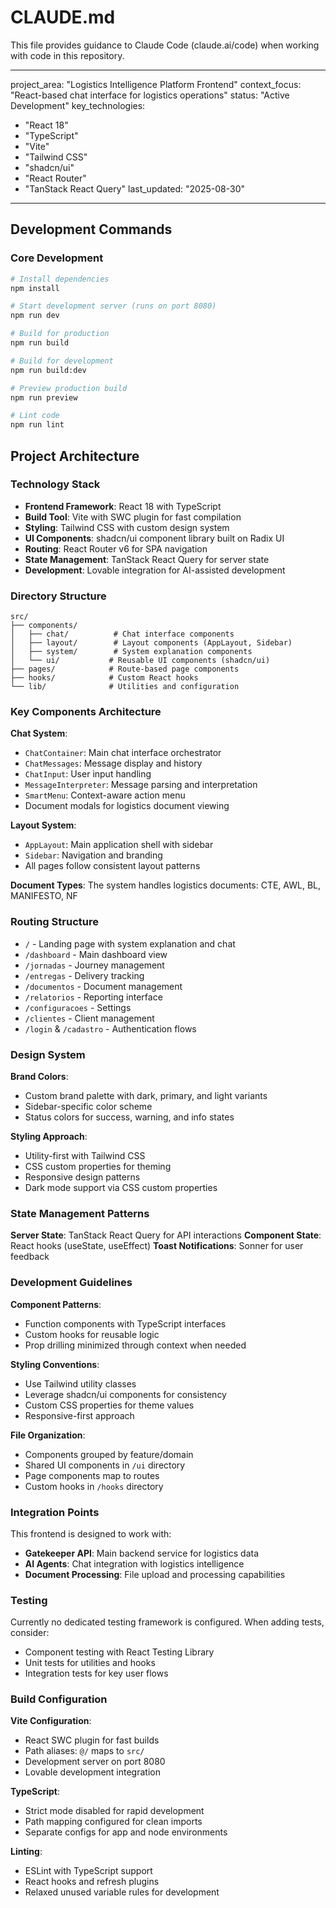 # CLAUDE.md

This file provides guidance to Claude Code (claude.ai/code) when working with code in this repository.

---
project_area: "Logistics Intelligence Platform Frontend"
context_focus: "React-based chat interface for logistics operations"
status: "Active Development"
key_technologies:
  - "React 18"
  - "TypeScript"
  - "Vite"
  - "Tailwind CSS"
  - "shadcn/ui"
  - "React Router"
  - "TanStack React Query"
last_updated: "2025-08-30"
---

## Development Commands

### Core Development
```bash
# Install dependencies
npm install

# Start development server (runs on port 8080)
npm run dev

# Build for production
npm run build

# Build for development
npm run build:dev

# Preview production build
npm run preview

# Lint code
npm run lint
```

## Project Architecture

### Technology Stack
- **Frontend Framework**: React 18 with TypeScript
- **Build Tool**: Vite with SWC plugin for fast compilation
- **Styling**: Tailwind CSS with custom design system
- **UI Components**: shadcn/ui component library built on Radix UI
- **Routing**: React Router v6 for SPA navigation
- **State Management**: TanStack React Query for server state
- **Development**: Lovable integration for AI-assisted development

### Directory Structure
```
src/
├── components/
│   ├── chat/          # Chat interface components
│   ├── layout/        # Layout components (AppLayout, Sidebar)
│   ├── system/        # System explanation components
│   └── ui/           # Reusable UI components (shadcn/ui)
├── pages/            # Route-based page components
├── hooks/            # Custom React hooks
└── lib/              # Utilities and configuration
```

### Key Components Architecture

**Chat System**:
- `ChatContainer`: Main chat interface orchestrator
- `ChatMessages`: Message display and history
- `ChatInput`: User input handling
- `MessageInterpreter`: Message parsing and interpretation
- `SmartMenu`: Context-aware action menu
- Document modals for logistics document viewing

**Layout System**:
- `AppLayout`: Main application shell with sidebar
- `Sidebar`: Navigation and branding
- All pages follow consistent layout patterns

**Document Types**:
The system handles logistics documents: CTE, AWL, BL, MANIFESTO, NF

### Routing Structure
- `/` - Landing page with system explanation and chat
- `/dashboard` - Main dashboard view
- `/jornadas` - Journey management
- `/entregas` - Delivery tracking
- `/documentos` - Document management
- `/relatorios` - Reporting interface
- `/configuracoes` - Settings
- `/clientes` - Client management
- `/login` & `/cadastro` - Authentication flows

### Design System

**Brand Colors**:
- Custom brand palette with dark, primary, and light variants
- Sidebar-specific color scheme
- Status colors for success, warning, and info states

**Styling Approach**:
- Utility-first with Tailwind CSS
- CSS custom properties for theming
- Responsive design patterns
- Dark mode support via CSS custom properties

### State Management Patterns

**Server State**: TanStack React Query for API interactions
**Component State**: React hooks (useState, useEffect)
**Toast Notifications**: Sonner for user feedback

### Development Guidelines

**Component Patterns**:
- Function components with TypeScript interfaces
- Custom hooks for reusable logic
- Prop drilling minimized through context when needed

**Styling Conventions**:
- Use Tailwind utility classes
- Leverage shadcn/ui components for consistency
- Custom CSS properties for theme values
- Responsive-first approach

**File Organization**:
- Components grouped by feature/domain
- Shared UI components in `/ui` directory
- Page components map to routes
- Custom hooks in `/hooks` directory

### Integration Points

This frontend is designed to work with:
- **Gatekeeper API**: Main backend service for logistics data
- **AI Agents**: Chat integration with logistics intelligence
- **Document Processing**: File upload and processing capabilities

### Testing

Currently no dedicated testing framework is configured. When adding tests, consider:
- Component testing with React Testing Library
- Unit tests for utilities and hooks
- Integration tests for key user flows

### Build Configuration

**Vite Configuration**:
- React SWC plugin for fast builds
- Path aliases: `@/` maps to `src/`
- Development server on port 8080
- Lovable development integration

**TypeScript**:
- Strict mode disabled for rapid development
- Path mapping configured for clean imports
- Separate configs for app and node environments

**Linting**:
- ESLint with TypeScript support
- React hooks and refresh plugins
- Relaxed unused variable rules for development